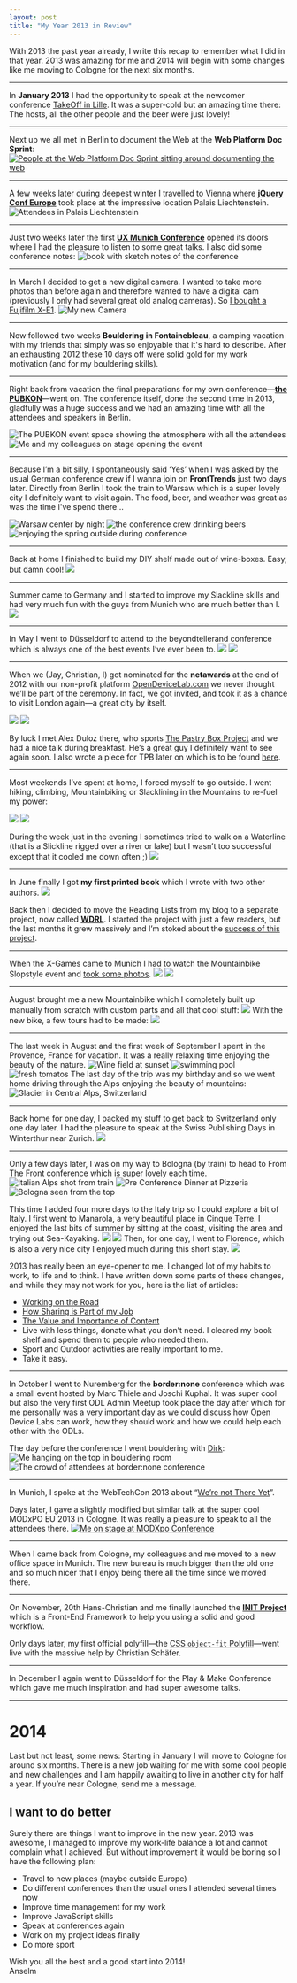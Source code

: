 ```yaml
---
layout: post
title: "My Year 2013 in Review"
---
```



With 2013 the past year already, I write this recap to remember what I did in that year. 2013 was amazing for me and 2014 will begin with some changes like me moving to Cologne for the next six months.

----

In **January 2013** I had the opportunity to speak at the newcomer conference [TakeOff in Lille](http://takeoffconf.com/2013). It was a super-cold but an amazing time there: The hosts, all the other people and the beer were just lovely!

----

Next up we all met in Berlin to document the Web at the **Web Platform Doc Sprint**:
[![People at the Web Platform Doc Sprint sitting around documenting the web](http://img.anselmhannemann.netdna-cdn.com/img/blog/2013-in-review/andreas-dantz--wpds.jpg)](http://www.flickr.com/photos/szene/8459312560/in/faves-smooth-graphics/)

----

A few weeks later during deepest winter I travelled to Vienna where **[jQuery Conf Europe](http://events.jquery.org/2013/eu/)** took place at the impressive location Palais Liechtenstein.
![Attendees in Palais Liechtenstein](http://distilleryimage0.ak.instagram.com/81eef1927cc811e2ad5822000aaa094d_7.jpg)

----

Just two weeks later the first **[UX Munich Conference](http://uxmunich.com/)** opened its doors where I had the pleasure to listen to some great talks. I also did some conference notes:
![book with sketch notes of the conference](http://distilleryimage7.ak.instagram.com/e9860c4c8ca311e29dbc22000a1f9e59_7.jpg)

----

In March I decided to get a new digital camera. I wanted to take more photos than before again and therefore wanted to have a digital cam (previously I only had several great old analog cameras). So [I bought a Fujifilm X-E1](http://helloanselm.com/2013/fuji-x-e1/).
![My new Camera](http://distilleryimage11.ak.instagram.com/d2593a6c961211e2984522000a1f8ad9_7.jpg)

----

Now followed two weeks **Bouldering in Fontainebleau**, a camping vacation with my friends that simply was so enjoyable that it's hard to describe. After an exhausting 2012 these 10 days off were solid gold for my work motivation (and for my bouldering skills).

----

Right back from vacation the final preparations for my own conference—**[the PUBKON](http://pubkon.eu/)**—went on. The conference itself, done the second time in 2013, gladfully was a huge success and we had an amazing time with all the attendees and speakers in Berlin.

![The PUBKON event space showing the atmosphere with all the attendees](http://img.anselmhannemann.netdna-cdn.com/img/blog/2013-in-review/pubkon.jpg)
![Me and my colleagues on stage opening the event](http://img.anselmhannemann.netdna-cdn.com/img/blog/2013-in-review/pubkon-key.jpg)

----

Because I’m a bit silly, I spontaneously said ‘Yes’ when I was asked by the usual German conference crew if I wanna join on **FrontTrends** just two days later. Directly from Berlin I took the train to Warsaw which is a super lovely city I definitely want to visit again. The food, beer, and weather was great as was the time I've spend there…

![Warsaw center by night](http://img.anselmhannemann.netdna-cdn.com/img/blog/2013-in-review/FrontTrends-1.jpg)
![the conference crew drinking beers](http://distilleryimage4.ak.instagram.com/7f25c9b6ac3611e2892122000a9f13f9_7.jpg)
![enjoying the spring outside during conference](http://distilleryimage4.ak.instagram.com/12ca9644ae6511e28f8322000a9f18ae_7.jpg)

----

Back at home I finished to build my DIY shelf made out of wine-boxes. Easy, but damn cool!
![](http://distilleryimage9.ak.instagram.com/3a3d9cb6b4ba11e2819022000a1f99d8_7.jpg)

----

Summer came to Germany and I started to improve my Slackline skills and had very much fun with the guys from Munich who are much better than I.
![](http://distilleryimage0.ak.instagram.com/00d3e176b8a011e28fcc22000aa801f0_7.jpg)

----

In May I went to Düsseldorf to attend to the beyondtellerand conference which is always one of the best events I’ve ever been to.
![](http://distilleryimage1.ak.instagram.com/84176afcc69d11e2852a22000a9e0709_7.jpg)
![](http://www.flickr.com/photos/blambar/8895455416/in/faves-smooth-graphics/)

----

When we (Jay, Christian, I) got nominated for the **netawards** at the end of 2012 with our non-profit platform [OpenDeviceLab.com](http://opendevicelab.com/) we never thought we’ll be part of the ceremony. In fact, we got invited, and took it as a chance to visit London again—a great city by itself.

![](http://distilleryimage3.ak.instagram.com/8acd82e2c9e411e2948e22000a1f9d45_7.jpg)
![](http://distilleryimage1.ak.instagram.com/4687351aca3411e2ab5722000a1f9684_7.jpg)

By luck I met Alex Duloz there, who sports [The Pastry Box Project](https://the-pastry-box-project.net/) and we had a nice talk during breakfast. He’s a great guy I definitely want to see again soon. I also wrote a piece for TPB later on which is to be found [here](https://the-pastry-box-project.net/anselm-hannemann/2013-october-3).

---

Most weekends I’ve spent at home, I forced myself to go outside. I went hiking, climbing, Mountainbiking or Slacklining in the Mountains to re-fuel my power:

![](http://distilleryimage10.ak.instagram.com/05a28e2cd6bf11e299de22000aaa0494_7.jpg)
![](http://distilleryimage4.ak.instagram.com/e4411b4cd69911e2a72522000a1fb586_7.jpg)

During the week just in the evening I sometimes tried to walk on a Waterline (that is a Slickline rigged over a river or lake) but I wasn’t too successful except that it cooled me down often ;)
![](http://distilleryimage4.ak.instagram.com/cc8b5d88d75611e2ba6522000aaa0486_7.jpg)

----

In June finally I got **my first printed book** which I wrote with two other authors.
![](http://distilleryimage7.ak.instagram.com/1e0b5f56d9cc11e2ada322000a1fbcdb_7.jpg)

Back then I decided to move the Reading Lists from my blog to a separate project, now called **[WDRL](http://wdrl.info/)**. I started the project with just a few readers, but the last months it grew massively and I’m stoked about the [success of this project](http://helloanselm.com/2013/the-wdrl-project-evolves/).

----

When the X-Games came to Munich I had to watch the Mountainbike Slopstyle event and [took some photos](http://helloanselm.com/2013/x-games-munich/).
![](http://farm4.staticflickr.com/3785/9176385439_fe6f8b33fa_b.jpg)
![](http://farm4.staticflickr.com/3773/9176439077_9fd0f64856_b.jpg)

----

August brought me a new Mountainbike which I completely built up manually from scratch with custom parts and all that cool stuff:
![](http://distilleryimage6.ak.instagram.com/8a408b8c01cd11e3b79722000aeb11d7_7.jpg)
With the new bike, a few tours had to be made:
![](http://distilleryimage5.ak.instagram.com/ac96eab4036211e3b87b22000aaa07f6_7.jpg)

----

The last week in August and the first week of September I spent in the Provence, France for vacation. It was a really relaxing time enjoying the beauty of the nature.
![Wine field at sunset](http://distilleryimage10.ak.instagram.com/4fe716ea100f11e3962a22000a1f930e_7.jpg)
![swimming pool](http://distilleryimage3.ak.instagram.com/5c880a3a10b911e38ed122000a9f1311_7.jpg)
![fresh tomatos](http://distilleryimage6.ak.instagram.com/0180425c130b11e3a77722000a1fbc49_7.jpg)
The last day of the trip was my birthday and so we went home driving through the Alps enjoying the beauty of mountains:
![Glacier in Central Alps, Switzerland](http://img.anselmhannemann.netdna-cdn.com/img/blog/2013-in-review/glacier.JPG)

----

Back home for one day, I packed my stuff to get back to Switzerland only one day later. I had the pleasure to speak at the Swiss Publishing Days in Winterthur near Zurich.
![](http://distilleryimage1.ak.instagram.com/36aeeeb81a6511e3964f22000ae801df_7.jpg)

----

Only a few days later, I was on my way to Bologna (by train) to head to From The Front conference which is super lovely each time.
![Italian Alps shot from train](http://distilleryimage8.ak.instagram.com/10dde878204211e3a91222000aeb1b9a_7.jpg)
![Pre Conference Dinner at Pizzeria](http://distilleryimage10.ak.instagram.com/3f69a99620a311e3a54022000ae911f0_7.jpg)
![Bologna seen from the top](http://farm4.staticflickr.com/3788/10105341415_707a4a9ac6_b.jpg)

This time I added four more days to the Italy trip so I could explore a bit of Italy. I first went to Manarola, a very beautiful place in Cinque Terre. I enjoyed the last bits of summer by sitting at the coast, visiting the area and trying out Sea-Kayaking.
![](http://farm4.staticflickr.com/3696/10105385166_f4f680f826_b.jpg)
![](http://farm6.staticflickr.com/5488/10105339945_7072d81b19_b.jpg)
Then, for one day, I went to Florence, which is also a very nice city I enjoyed much during this short stay.
![](http://farm8.staticflickr.com/7334/10105384476_b9309b5d19_b.jpg)

2013 has really been an eye-opener to me. I changed lot of my habits to work, to life and to think. I have written down some parts of these changes, and while they may not work for you, here is the list of articles:

- [Working on the Road](http://helloanselm.com/2013/working-on-the-road/)
- [How Sharing is Part of my Job](https://medium.com/lessons-learned/aca10dead168)
- [The Value and Importance of Content](https://the-pastry-box-project.net/anselm-hannemann/2013-october-3)
- Live with less things, donate what you don’t need. I cleared my book shelf and spend them to people who needed them.
- Sport and Outdoor activities are really important to me.
- Take it easy.

----

In October I went to Nuremberg for the **border:none** conference which was a small event hosted by Marc Thiele and Joschi Kuphal. It was super cool but also the very first ODL Admin Meetup took place the day after which for me personally was a very important day as we could discuss how Open Device Labs can work, how they should work and how we could help each other with the ODLs.

The day before the conference I went bouldering with [Dirk](https://twitter.com/faulancr):
![Me hanging on the top in bouldering room](https://pbs.twimg.com/media/BXWaT9mIYAEChDo.jpg:large)
![The crowd of attendees at border:none conference](http://farm6.staticflickr.com/5498/10609139156_5bb52a1f27_b.jpg)

----

In Munich, I spoke at the WebTechCon 2013 about “[We’re not There Yet](http://slidedeck.io/anselmh/webtechcon-13--we-are-not-there-yet)”.

Days later, I gave a slightly modified but similar talk at the super cool MODxPO EU 2013 in Cologne. It was really a pleasure to speak to all the attendees there.
[![Me on stage at MODXpo Conference](http://farm3.staticflickr.com/2859/10724169735_9efa6fe565_b.jpg)](http://www.flickr.com/photos/jaygilmore/10724169735/sizes/l/in/faves-smooth-graphics/)

----

When I came back from Cologne, my colleagues and me moved to a new office space in Munich. The new bureau is much bigger than the old one and so much nicer that I enjoy being there all the time since we moved there.

----

On November, 20th Hans-Christian and me finally launched the **[INIT Project](http://helloanselm.com/2013/introducing-init/)** which is a Front-End Framework to help you using a solid and good workflow.

Only days later, my first official polyfill—the [CSS `object-fit` Polyfill](http://helloanselm.com/2013/fix-image-resizing-with-object-fit/)—went live with the massive help by Christian Schäfer.

----

In December I again went to Düsseldorf for the Play & Make Conference which gave me much inspiration and had super awesome talks.

----

# 2014

Last but not least, some news: Starting in January I will move to Cologne for around six months. There is a new job waiting for me with some cool people and new challenges and I am happily awaiting to live in another city for half a year. If you’re near Cologne, send me a message.

## I want to do better

Surely there are things I want to improve in the new year. 2013 was awesome, I managed to improve my work-life balance a lot and cannot complain what I achieved. But without improvement it would be boring so I have the following plan:

- Travel to new places (maybe outside Europe)
- Do different conferences than the usual ones I attended several times now
- Improve time management for my work
- Improve JavaScript skills
- Speak at conferences again
- Work on my project ideas finally
- Do more sport

Wish you all the best and a good start into 2014!<br>
Anselm

